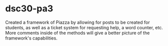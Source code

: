# dsc30-pa3
Created a framework of Piazza by allowing for posts to be created for students, as well as a ticket system for requesting help, a word counter, etc. 
More comments inside of the methods will give a better picture of the framework's capabilities. 
